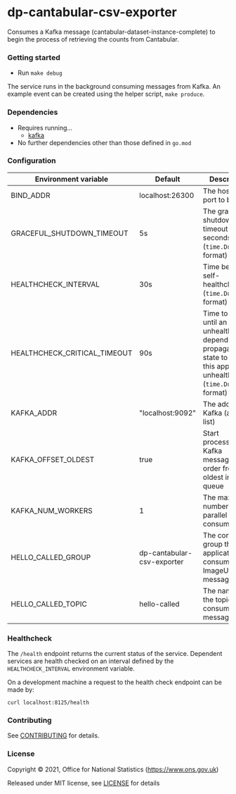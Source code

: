 dp-cantabular-csv-exporter
================
Consumes a Kafka message (cantabular-dataset-instance-complete) to begin the process of retrieving the counts from Cantabular.

### Getting started

* Run `make debug`

The service runs in the background consuming messages from Kafka.
An example event can be created using the helper script, `make produce`.

### Dependencies

* Requires running…
  * [kafka](https://github.com/ONSdigital/dp/blob/main/guides/INSTALLING.md#prerequisites)
* No further dependencies other than those defined in `go.mod`

### Configuration

| Environment variable         | Default                           | Description
| ---------------------------- | --------------------------------- | -----------
| BIND_ADDR                    | localhost:26300                    | The host and port to bind to
| GRACEFUL_SHUTDOWN_TIMEOUT    | 5s                                | The graceful shutdown timeout in seconds (`time.Duration` format)
| HEALTHCHECK_INTERVAL         | 30s                               | Time between self-healthchecks (`time.Duration` format)
| HEALTHCHECK_CRITICAL_TIMEOUT | 90s                               | Time to wait until an unhealthy dependent propagates its state to make this app unhealthy (`time.Duration` format)
| KAFKA_ADDR                   | "localhost:9092"                  | The address of Kafka (accepts list)
| KAFKA_OFFSET_OLDEST          | true                              | Start processing Kafka messages in order from the oldest in the queue
| KAFKA_NUM_WORKERS            | 1                                 | The maximum number of parallel kafka consumers
| HELLO_CALLED_GROUP           | dp-cantabular-csv-exporter              | The consumer group this application to consume ImageUploaded messages
| HELLO_CALLED_TOPIC           | hello-called                      | The name of the topic to consume messages from

### Healthcheck

 The `/health` endpoint returns the current status of the service. Dependent services are health checked on an interval defined by the `HEALTHCHECK_INTERVAL` environment variable.

 On a development machine a request to the health check endpoint can be made by:

 `curl localhost:8125/health`

### Contributing

See [CONTRIBUTING](CONTRIBUTING.md) for details.

### License

Copyright © 2021, Office for National Statistics (https://www.ons.gov.uk)

Released under MIT license, see [LICENSE](LICENSE.md) for details

